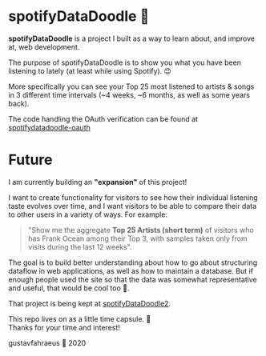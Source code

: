 # spotifyDataDoodle 🎵

**spotifyDataDoodle** is a project I built as a way to learn about, and improve at, web development. <br/>

The purpose of spotifyDataDoodle is to show you what you have been listening to lately (at least while using Spotify). 😊 <br/>

More specifically you can see your Top 25 most listened to artists & songs in 3 different time intervals (~4 weeks, ~6 months, as well as some years back).

The code handling the OAuth verification can be found at [spotifydatadoodle-oauth](https://github.com/gustavfahraeus/spotifydatadoodle-oauth)

# Future

I am currently building an **"expansion"** of this project! <br/>

I want to create functionality for visitors to see how their individual listening taste evolves over time, and I want visitors to be able to compare their data to other users in a variety of ways. For example: </br>
> "Show me the aggregate **Top 25 Artists (short term)** of visitors who has Frank Ocean among their Top 3, with samples taken only from visits during the last 12 weeks". <br>

The goal is to build better understanding about how to go about structuring dataflow in web applications, as well as how to maintain a database. But if enough people used the site so that the data was somewhat representative and useful, that would be cool too 🌱. <br/>


That project is being kept at [spotifyDataDoodle2](https://github.com/gustavfahraeus/mySpotifyDataDoodle2). <br/>

This repo lives on as a little time capsule. 🚀 <br/>
Thanks for your time and interest! 

gustavfahraeus 🦆 2020 
